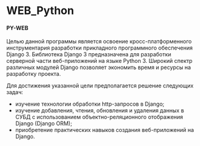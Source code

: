 # WEB_Python
#### PY-WEB

Целью данной программы является освоение кросс-платформенного инструментария разработки прикладного программного обеспечения Django 3. 
Библиотека Django 3 предназначена для разработки серверной части веб-приложений на языке Python 3. Широкий спектр различных модулей Django позволяет экономить время и ресурсы на разработку проекта.

Для достижения указанной цели предполагается решение следующих задач:
- изучение технологии обработки http-запросов в Django;
- изучение добавления, чтения, обновления и удаления данных в СУБД с использованием объектно-реляционного отображения Django (Django ORM);
- приобретение практических навыков создания веб-приложений на Django.
